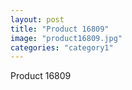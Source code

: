 ```yaml
---
layout: post
title: "Product 16809"
image: "product16809.jpg"
categories: "category1"
---
```

Product 16809
